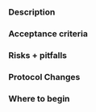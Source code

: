 ### Description

### Acceptance criteria

### Risks + pitfalls

### Protocol Changes

### Where to begin
